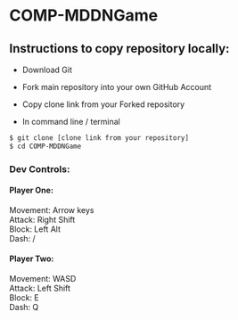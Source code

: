 # COMP-MDDNGame  

## Instructions to copy repository locally:  
* Download Git  
* Fork main repository into your own GitHub Account  
* Copy clone link from your Forked repository  

* In command line / terminal

```bash
$ git clone [clone link from your repository]
$ cd COMP-MDDNGame
```
### Dev Controls:  
#### Player One:  
Movement: Arrow keys  
Attack: Right Shift  
Block: Left Alt  
Dash: /  

#### Player Two:  
Movement: WASD  
Attack: Left Shift  
Block: E  
Dash: Q  
